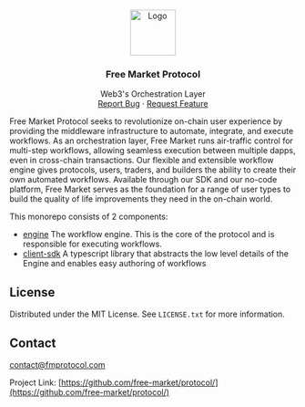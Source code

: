 <a name="readme-top"></a>

<br />
<div align="center">
  <a href="https://github.com/free-market">
    <img src="images/logo.png" alt="Logo" width="80" height="80">
  </a>

<h3 align="center">Free Market Protocol</h3>

  <p align="center">
    Web3's Orchestration Layer
    <br />
    <a href="https://github.com/free-market/platform/issues">Report Bug</a>
    ·
    <a href="https://github.com/free-market/platform/issues">Request Feature</a>
  </p>
</div>

Free Market Protocol seeks to revolutionize on-chain user experience by providing the middleware infrastructure to automate, integrate, and execute workflows. As an orchestration layer, Free Market runs air-traffic control for multi-step workflows, allowing seamless execution between multiple dapps, even in cross-chain transactions.
Our flexible and extensible workflow engine gives protocols, users, traders, and builders the ability to create their own automated workflows. Available through our SDK and our no-code platform, Free Market serves as the foundation for a range of user types to build the quality of life improvements they need in the on-chain world.

This monorepo consists of 2 components:

- [engine](/engine) The workflow engine. This is the core of the protocol and is responsible for executing workflows.
- [client-sdk](/client-sdk) A typescript library that abstracts the low level details of the Engine and enables easy authoring of workflows

## License

Distributed under the MIT License. See `LICENSE.txt` for more information.

## Contact

contact@fmprotocol.com

Project Link: [https://github.com/free-market/protocol/](https://github.com/free-market/protocol/)
